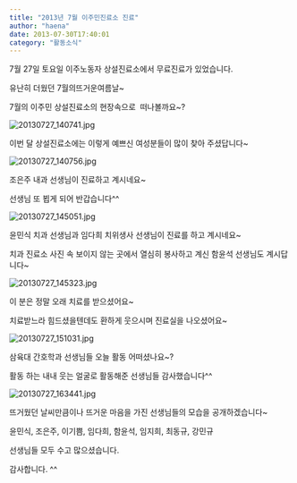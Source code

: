 ```yaml
---
title: "2013년 7월 이주민진료소 진료"
author: "haena"
date: 2013-07-30T17:40:01
category: "활동소식"
---
```


7월 27일 토요일 이주노동자 상설진료소에서 무료진료가 있었습니다.

유난히 더웠던 7월의뜨거운여름날~

7월의 이주민 상설진료소의 현장속으로  떠나볼까요~?

![20130727_140741.jpg](/files/attach/images/2318/521/031/8ca3578836f2817adf8fe82f37cd5475.jpg)

이번 달 상설진료소에는 이렇게 예쁘신 여성분들이 많이 찾아 주셨답니다~

![20130727_140756.jpg](/files/attach/images/2318/521/031/25f8750415c201fabc2f76a0b8d929b0.jpg)

조은주 내과 선생님이 진료하고 계시네요~

선생님 또 뵙게 되어 반갑습니다^^

![20130727_145051.jpg](/files/attach/images/2318/521/031/6ffe83e4c7f05690e3eabbe6c67e8227.jpg)

윤민식 치과 선생님과 임다희 치위생사 선생님이 진료를 하고 계시네요~

치과 진료소 사진 속 보이지 않는 곳에서 열심히 봉사하고 계신 함윤석 선생님도 계시답니다~

![20130727_145323.jpg](/files/attach/images/2318/521/031/4fbd84aeb310e256afcafdbbaec98814.jpg)

이 분은 정말 오래 치료를 받으셨어요~

치료받느라 힘드셨을텐데도 환하게 웃으시며 진료실을 나오셨어요~

![20130727_151031.jpg](/files/attach/images/2318/521/031/342337a7c5d834105b437e47a4e6e4ee.jpg)

삼육대 간호학과 선생님들 오늘 활동 어떠셨나요~?

활동 하는 내내 웃는 얼굴로 활동해준 선생님들 감사했습니다^^

![20130727_163441.jpg](/files/attach/images/2318/521/031/1fd98daa476cc18b2a844f54add96d30.jpg)

뜨거웠던 날씨만큼이나 뜨거운 마음을 가진 선생님들의 모습을 공개하겠습니다~

윤민식, 조은주, 이기쁨, 임다희, 함윤석, 임지희, 최동규, 강민규

선생님들 모두 수고 많으셨습니다.

감사합니다. ^^
